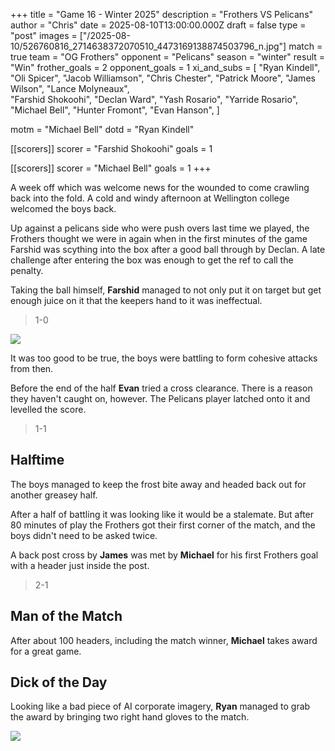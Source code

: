 +++ 
title = "Game 16 - Winter 2025"
description = "Frothers VS Pelicans"
author = "Chris"
date = 2025-08-10T13:00:00.000Z
draft = false
type = "post"
images = ["/2025-08-10/526760816_2714638372070510_4473169138874503796_n.jpg"]
match = true
team = "OG Frothers"
opponent = "Pelicans"
season = "winter"
result = "Win"
frother_goals = 2
opponent_goals = 1
xi_and_subs = [
 "Ryan Kindell",
 "Oli Spicer",
 "Jacob Williamson",
 "Chris Chester",
 "Patrick Moore",
"James Wilson", 
 "Lance Molyneaux",  
 "Farshid Shokoohi", 
"Declan Ward",
"Yash Rosario",
"Yarride Rosario",
"Michael Bell",
"Hunter Fromont",
"Evan Hanson",
]

motm = "Michael Bell"
dotd = "Ryan Kindell"


[[scorers]]
 scorer = "Farshid Shokoohi"
 goals = 1


[[scorers]]
 scorer = "Michael Bell"
 goals = 1
+++

A week off which was welcome news for the wounded to come crawling back into the fold. A cold and windy afternoon at Wellington college welcomed the boys back.

Up against a pelicans side who were push overs last time we played, the Frothers thought we were in again when in the first minutes of the game Farshid was scything into the box after a good ball through by Declan. A late challenge after entering the box was enough to get the ref to call the penalty.

Taking the ball himself, **Farshid** managed to not only put it on target but get enough juice on it that the keepers hand to it was ineffectual.

> 1-0

![](https://media.giphy.com/media/v1.Y2lkPTc5MGI3NjExeGhpNjI5bXF6eTV3dWl2dGVpcDN6ZWwyM25xcTBmNWpncG5mZWF5ayZlcD12MV9naWZzX3NlYXJjaCZjdD1n/bexWOVuPdYmlJhsVgv/giphy.gif)

It was too good to be true, the boys were battling to form cohesive attacks from then.

Before the end of the half **Evan** tried a cross clearance. There is a reason they haven't caught on, however. The Pelicans player latched onto it and levelled the score.

> 1-1

## Halftime

The boys managed to keep the frost bite away and headed back out for another greasey half.

After a half of battling it was looking like it would be a stalemate. But after 80 minutes of play the Frothers got their first corner of the match, and the boys didn't need to be asked twice.

A back post cross by **James** was met by **Michael** for his first Frothers goal with a header just inside the post.

> 2-1

## Man of the Match
After about 100 headers, including the match winner, **Michael** takes award for a great game.

## Dick of the Day
Looking like a bad piece of AI corporate imagery, **Ryan** managed to grab the award by bringing two right hand gloves to the match.

![](/2025-08-10/slop.jpg)
